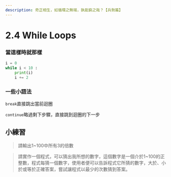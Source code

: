 ```yaml
---
description: 奇正相生，如循環之無端，孰能窮之哉？【兵勢篇】
---
```


# 2.4 While Loops

### 當這樣時就那樣

```python
i = 0
while i < 10 :
    print(i)
    i += 2
```

###  ​一些小語法

`break`直接跳出當前迴圈

`continue`略過剩下步驟，直接跳到迴圈的下一步

## 小練習

> 請輸出1~100中所有3的倍數

> 請實作一個程式，可以猜出我所想的數字，這個數字是一個介於1~100的正整數，程式每猜一個數字，使用者便可以告訴程式它所猜的數字，大於、小於或等於正確答案，嘗試讓程式以最少的次數猜到答案。

